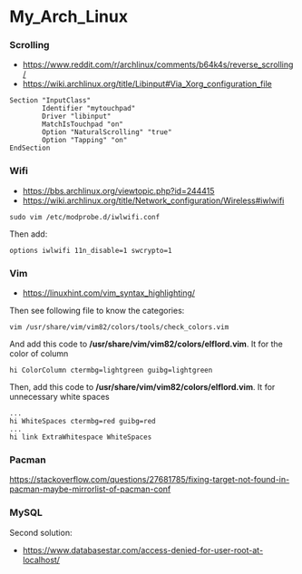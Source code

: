 # My_Arch_Linux

### Scrolling
- https://www.reddit.com/r/archlinux/comments/b64k4s/reverse_scrolling/
- https://wiki.archlinux.org/title/Libinput#Via_Xorg_configuration_file

```
Section "InputClass"
        Identifier "mytouchpad"
        Driver "libinput"
        MatchIsTouchpad "on"
        Option "NaturalScrolling" "true"
        Option "Tapping" "on"
EndSection
```

### Wifi
- https://bbs.archlinux.org/viewtopic.php?id=244415
- https://wiki.archlinux.org/title/Network_configuration/Wireless#iwlwifi

```
sudo vim /etc/modprobe.d/iwlwifi.conf
```
Then add:
```
options iwlwifi 11n_disable=1 swcrypto=1
```

### Vim
- https://linuxhint.com/vim_syntax_highlighting/

Then see following file to know the categories:
```
vim /usr/share/vim/vim82/colors/tools/check_colors.vim
```
And add this code to **/usr/share/vim/vim82/colors/elflord.vim**. It for the color of column
```
hi ColorColumn ctermbg=lightgreen guibg=lightgreen
```

Then, add this code to **/usr/share/vim/vim82/colors/elflord.vim**. It for unnecessary white spaces
```
...
hi WhiteSpaces ctermbg=red guibg=red
...
hi link ExtraWhitespace WhiteSpaces

```

### Pacman
https://stackoverflow.com/questions/27681785/fixing-target-not-found-in-pacman-maybe-mirrorlist-of-pacman-conf

### MySQL
Second solution:
- https://www.databasestar.com/access-denied-for-user-root-at-localhost/


